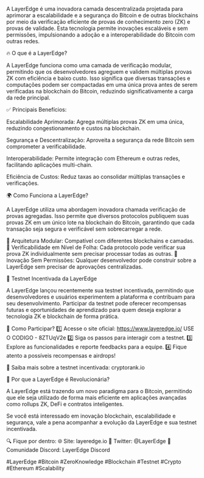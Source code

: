 A LayerEdge é uma inovadora camada descentralizada projetada para aprimorar a escalabilidade e a segurança do Bitcoin e de outras blockchains por meio da verificação eficiente de provas de conhecimento zero (ZK) e provas de validade. Esta tecnologia permite inovações escaláveis e sem permissões, impulsionando a adoção e a interoperabilidade do Bitcoin com outras redes.

🔥 O que é a LayerEdge?

A LayerEdge funciona como uma camada de verificação modular, permitindo que os desenvolvedores agreguem e validem múltiplas provas ZK com eficiência e baixo custo. Isso significa que diversas transações e computações podem ser compactadas em uma única prova antes de serem verificadas na blockchain do Bitcoin, reduzindo significativamente a carga da rede principal.

✅ Principais Benefícios:

Escalabilidade Aprimorada: Agrega múltiplas provas ZK em uma única, reduzindo congestionamento e custos na blockchain.

Segurança e Descentralização: Aproveita a segurança da rede Bitcoin sem comprometer a verificabilidade.

Interoperabilidade: Permite integração com Ethereum e outras redes, facilitando aplicações multi-chain.

Eficiência de Custos: Reduz taxas ao consolidar múltiplas transações e verificações.

🌍 Como Funciona a LayerEdge?

A LayerEdge utiliza uma abordagem inovadora chamada verificação de provas agregadas. Isso permite que diversos protocolos publiquem suas provas ZK em um único lote na blockchain do Bitcoin, garantindo que cada transação seja segura e verificável sem sobrecarregar a rede.

🔹 Arquitetura Modular: Compatível com diferentes blockchains e camadas.
🔹 Verificabilidade em Nível de Folha: Cada protocolo pode verificar sua prova ZK individualmente sem precisar processar todas as outras.
🔹 Inovação Sem Permissões: Qualquer desenvolvedor pode construir sobre a LayerEdge sem precisar de aprovações centralizadas.

🚀 Testnet Incentivada da LayerEdge

A LayerEdge lançou recentemente sua testnet incentivada, permitindo que desenvolvedores e usuários experimentem a plataforma e contribuam para seu desenvolvimento. Participar da testnet pode oferecer recompensas futuras e oportunidades de aprendizado para quem deseja explorar a tecnologia ZK e blockchain de forma prática.

🎯 Como Participar?
1️⃣ Acesse o site oficial: https://www.layeredge.io/ USE O CODIGO - 8ZTUqV2e
2️⃣ Siga os passos para interagir com a testnet.
3️⃣ Explore as funcionalidades e reporte feedbacks para a equipe.
4️⃣ Fique atento a possíveis recompensas e airdrops!

🔗 Saiba mais sobre a testnet incentivada: cryptorank.io

📢 Por que a LayerEdge é Revolucionária?

A LayerEdge está trazendo um novo paradigma para o Bitcoin, permitindo que ele seja utilizado de forma mais eficiente em aplicações avançadas como rollups ZK, DeFi e contratos inteligentes.

Se você está interessado em inovação blockchain, escalabilidade e segurança, vale a pena acompanhar a evolução da LayerEdge e sua testnet incentivada.

🔍 Fique por dentro:
🌐 Site: layeredge.io
📢 Twitter: @LayerEdge
💬 Comunidade Discord: LayerEdge Discord

#LayerEdge #Bitcoin #ZeroKnowledge #Blockchain #Testnet #Crypto #Ethereum #Scalability
